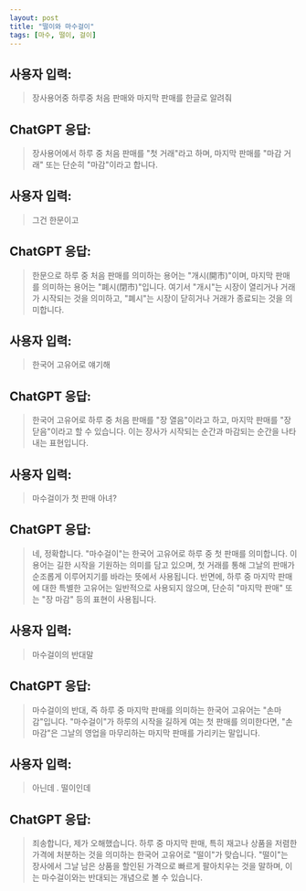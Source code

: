 ```yaml
---
layout: post
title: "떨이와 마수걸이"
tags: [마수, 떨이, 걸이]
---
```


## 사용자 입력:
> 장사용어중 하루중 처음 판매와 마지막 판매를 한글로 알려줘

## ChatGPT 응답:
> 장사용어에서 하루 중 처음 판매를 "첫 거래"라고 하며, 마지막 판매를 "마감 거래" 또는 단순히 "마감"이라고 합니다.

## 사용자 입력:
> 그건 한문이고

## ChatGPT 응답:
> 한문으로 하루 중 처음 판매를 의미하는 용어는 "개시(開市)"이며, 마지막 판매를 의미하는 용어는 "폐시(閉市)"입니다. 여기서 "개시"는 시장이 열리거나 거래가 시작되는 것을 의미하고, "폐시"는 시장이 닫히거나 거래가 종료되는 것을 의미합니다.

## 사용자 입력:
> 한국어 고유어로 얘기해

## ChatGPT 응답:
> 한국어 고유어로 하루 중 처음 판매를 "장 열음"이라고 하고, 마지막 판매를 "장 닫음"이라고 할 수 있습니다. 이는 장사가 시작되는 순간과 마감되는 순간을 나타내는 표현입니다.

## 사용자 입력:
> 마수걸이가 첫 판매 아녀?

## ChatGPT 응답:
> 네, 정확합니다. "마수걸이"는 한국어 고유어로 하루 중 첫 판매를 의미합니다. 이 용어는 길한 시작을 기원하는 의미를 담고 있으며, 첫 거래를 통해 그날의 판매가 순조롭게 이루어지기를 바라는 뜻에서 사용됩니다. 반면에, 하루 중 마지막 판매에 대한 특별한 고유어는 일반적으로 사용되지 않으며, 단순히 "마지막 판매" 또는 "장 마감" 등의 표현이 사용됩니다.

## 사용자 입력:
> 마수걸이의 반대말

## ChatGPT 응답:
> 마수걸이의 반대, 즉 하루 중 마지막 판매를 의미하는 한국어 고유어는 "손마감"입니다. "마수걸이"가 하루의 시작을 길하게 여는 첫 판매를 의미한다면, "손마감"은 그날의 영업을 마무리하는 마지막 판매를 가리키는 말입니다.

## 사용자 입력:
> 아닌데 . 떨이인데

## ChatGPT 응답:
> 죄송합니다, 제가 오해했습니다. 하루 중 마지막 판매, 특히 재고나 상품을 저렴한 가격에 처분하는 것을 의미하는 한국어 고유어로 "떨이"가 맞습니다. "떨이"는 장사에서 그날 남은 상품을 할인된 가격으로 빠르게 팔아치우는 것을 말하며, 이는 마수걸이와는 반대되는 개념으로 볼 수 있습니다.


